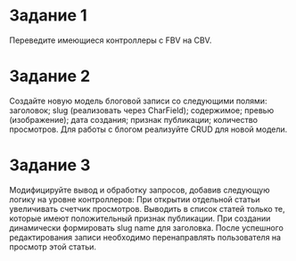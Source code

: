 # Задание 1
Переведите имеющиеся контроллеры с FBV на CBV.
# Задание 2
Создайте новую модель блоговой записи со следующими полями:
заголовок;
slug (реализовать через CharField);
содержимое;
превью (изображение);
дата создания;
признак публикации;
количество просмотров.
Для работы с блогом реализуйте CRUD для новой модели.
# Задание 3
Модифицируйте вывод и обработку запросов, добавив следующую логику на уровне контроллеров:
При открытии отдельной статьи увеличивать счетчик просмотров.
Выводить в список статей только те, которые имеют положительный признак публикации.
При создании динамически формировать slug name для заголовка.
После успешного редактирования записи необходимо перенаправлять пользователя на просмотр этой статьи.
